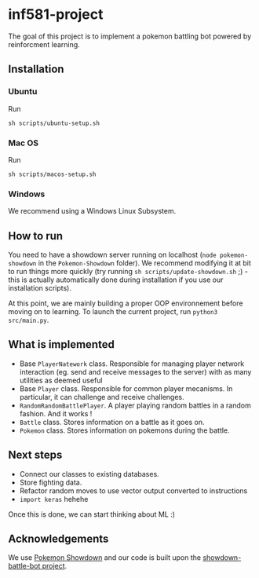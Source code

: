 # inf581-project

The goal of this project is to implement a pokemon battling bot powered by reinforcment learning.

## Installation

### Ubuntu

Run

```
sh scripts/ubuntu-setup.sh
```

### Mac OS

Run

```
sh scripts/macos-setup.sh
```

### Windows

We recommend using a Windows Linux Subsystem. 

## How to run

You need to have a showdown server running on localhost (`node pokemon-showdown` in the `Pokemon-Showdown` folder). We recommend modifying it at bit to run things more quickly (try running `sh scripts/update-showdown.sh` ;) - this is actually automatically done during installation if you use our installation scripts).

At this point, we are mainly building a proper OOP environnement before moving on to learning. To launch the current project, run `python3 src/main.py`.

## What is implemented

- Base `PlayerNatework` class. Responsible for managing player network interaction (eg. send and receive messages to the server) with as many utilities as deemed useful
- Base `Player` class. Responsible for common player mecanisms. In particular, it can challenge and receive challenges.
- `RandomRandomBattlePlayer`. A player playing random battles in a random fashion. And it works !
- `Battle` class. Stores information on a battle as it goes on.
- `Pokemon` class. Stores information on pokemons during the battle.

## Next steps

- Connect our classes to existing databases.
- Store fighting data.
- Refactor random moves to use vector output converted to instructions
- `import keras` hehehe
  
Once this is done, we can start thinking about ML :)

## Acknowledgements

We use [Pokemon Showdown](https://github.com/Zarel/Pokemon-Showdown) and our code is built upon the [showdown-battle-bot project](https://github.com/Synedh/showdown-battle-bot). 
